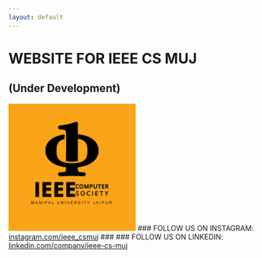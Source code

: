 ```yaml
---
layout: default
---
```


# WEBSITE FOR IEEE CS MUJ
## (Under Development)
<img src="assets/img/logo.png" alt="IEEE CS MUJ" width="250" height="250">
### FOLLOW US ON INSTAGRAM: 
<a href="https://www.instagram.com/ieee_csmuj">instagram.com/ieee_csmuj</a>
###
### FOLLOW US ON LINKEDIN:
<a href="https://www.linkedin.com/company/ieee-cs-muj/">linkedin.com/company/ieee-cs-muj</a>
